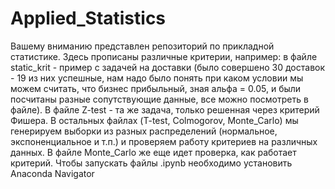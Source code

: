 # Applied_Statistics
Вашему вниманию представлен репозиторий по прикладной статистике. Здесь прописаны различные критерии, например: в файле static_krit - пример с задачей на доставки (было совершено 30 доставок - 19 из них успешные, нам надо было понять при каком условии мы можем считать, что бизнес прибыльный, зная альфа = 0.05, и были посчитаны разные сопутствующие данные, все можно посмотреть в файле). В файле Z-test - та же задача, только решенная через критерий Фишера. В остальных файлах (T-test, Colmogorov, Monte_Carlo) мы генерируем выборки из разных распределений (нормальное, экспоненциальное и т.п.) и проверяем работу критериев на различных данных. В файле Monte_Carlo же еще идет проверка, как работает критерий.
Чтобы запускать файлы .ipynb необходимо установить Anaconda Navigator
